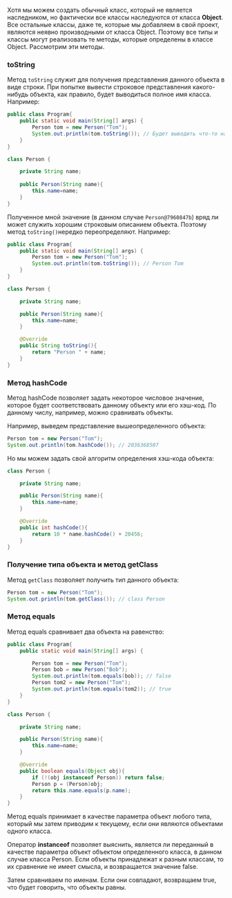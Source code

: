 
Хотя мы можем создать обычный класс, который не является наследником, но фактически все классы наследуются от класса **Object**. Все остальные классы, даже те, которые мы добавляем в свой проект, являются неявно производными от класса Object. Поэтому все типы и классы могут реализовать те методы, которые определены в классе Object. Рассмотрим эти методы.

### toString

Метод `toString` служит для получения представления данного объекта в виде строки. При попытке вывести строковое представления какого-нибудь объекта, как правило, будет выводиться полное имя класса. Например:

```Java
public class Program{
    public static void main(String[] args) {
        Person tom = new Person("Tom");
        System.out.println(tom.toString()); // Будет выводить что-то наподобие Person@7960847b
    }
}

class Person {

    private String name;
    
    public Person(String name){
        this.name=name;
    }
}
```

Полученное мной значение (в данном случае `Person@7960847b`) вряд ли может служить хорошим строковым описанием объекта. Поэтому метод `toString()`нередко переопределяют. Например:

```Java
public class Program{
    public static void main(String[] args) {
        Person tom = new Person("Tom");
        System.out.println(tom.toString()); // Person Tom
    }
}

class Person {

    private String name;

    public Person(String name){
        this.name=name;
    }

    @Override
    public String toString(){
        return "Person " + name;
    }
}
```

### Метод hashCode

Метод hashCode позволяет задать некоторое числовое значение, которое будет соответствовать данному объекту или его хэш-код. По данному числу, например, можно сравнивать объекты.

Например, выведем представление вышеопределенного объекта:

```Java
Person tom = new Person("Tom");
System.out.println(tom.hashCode()); // 2036368507
```

Но мы можем задать свой алгоритм определения хэш-кода объекта:

```Java
class Person {

    private String name;

    public Person(String name){
        this.name=name;
    }

    @Override
    public int hashCode(){
        return 10 * name.hashCode() + 20456;
    }
}
```

### Получение типа объекта и метод getClass

Метод `getClass` позволяет получить тип данного объекта:

```Java
Person tom = new Person("Tom");
System.out.println(tom.getClass()); // class Person
```

### Метод equals

Метод equals сравнивает два объекта на равенство:

```Java
public class Program{
    public static void main(String[] args) {

        Person tom = new Person("Tom");
        Person bob = new Person("Bob");
        System.out.println(tom.equals(bob)); // false
        Person tom2 = new Person("Tom");
        System.out.println(tom.equals(tom2)); // true
    }
}

class Person {

    private String name;

    public Person(String name){
        this.name=name;
    }

    @Override
    public boolean equals(Object obj){
        if (!(obj instanceof Person)) return false;
        Person p = (Person)obj;
        return this.name.equals(p.name);
    }
}
```

Метод equals принимает в качестве параметра объект любого типа, который мы затем приводим к текущему, если они являются объектами одного класса.


Оператор **instanceof** позволяет выяснить, является ли переданный в качестве параметра объект объектом определенного класса, в данном случае класса Person. Если объекты принадлежат к разным классам, то их сравнение не имеет смысла, и возвращается значение false.

Затем сравниваем по именам. Если они совпадают, возвращаем true, что будет говорить, что объекты равны.

